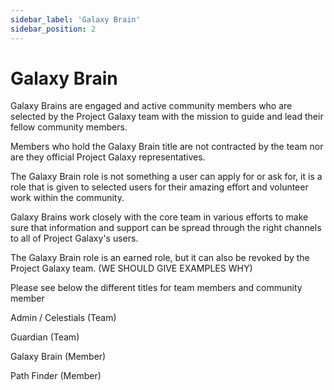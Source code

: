 ```yaml
---
sidebar_label: 'Galaxy Brain'
sidebar_position: 2
---
```


# Galaxy Brain

Galaxy Brains are engaged and active community members who are selected by the Project Galaxy team with the mission to guide and lead their fellow community members.

Members who hold the Galaxy Brain title are not contracted by the team nor are they official Project Galaxy representatives.

The Galaxy Brain role is not something a user can apply for or ask for, it is a role that is given to selected users for their amazing effort and volunteer work within the community.

Galaxy Brains work closely with the core team in various efforts to make sure that information and support can be spread through the right channels to all of Project Galaxy's users.

The Galaxy Brain role is an earned role, but it can also be revoked by the Project Galaxy team. (WE SHOULD GIVE EXAMPLES WHY)

Please see below the different titles for team members and community member

Admin / Celestials (Team)

Guardian (Team)

Galaxy Brain (Member)

Path Finder (Member)
